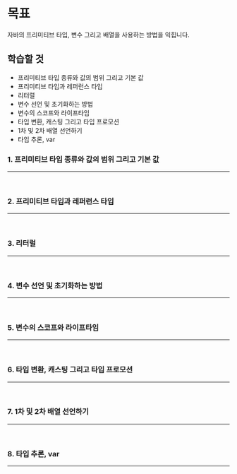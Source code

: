 # 목표
자바의 프리미티브 타입, 변수 그리고 배열을 사용하는 방법을 익힙니다.

## 학습할 것
* 프리미티브 타입 종류와 값의 범위 그리고 기본 값
* 프리미티브 타입과 레퍼런스 타입
* 리터럴
* 변수 선언 및 초기화하는 방법
* 변수의 스코프와 라이프타임
* 타입 변환, 캐스팅 그리고 타입 프로모션
* 1차 및 2차 배열 선언하기
* 타입 추론, var


### 1. 프리미티브 타입 종류와 값의 범위 그리고 기본 값
---
<br>


### 2. 프리미티브 타입과 레퍼런스 타입
---
<br>


### 3. 리터럴
---
<br>


### 4. 변수 선언 및 초기화하는 방법
---
<br>


### 5. 변수의 스코프와 라이프타임
---
<br>


### 6. 타입 변환, 캐스팅 그리고 타입 프로모션
---
<br>


### 7. 1차 및 2차 배열 선언하기
---
<br>


### 8. 타입 추론, var
---
<br>
